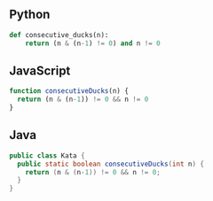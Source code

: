 ## Python
```python
def consecutive_ducks(n):
    return (n & (n-1) != 0) and n != 0
```

## JavaScript
```js
function consecutiveDucks(n) {
  return (n & (n-1)) != 0 && n != 0
}
```

## Java
```java
public class Kata {
  public static boolean consecutiveDucks(int n) {
    return (n & (n-1)) != 0 && n != 0;
  }
}
```